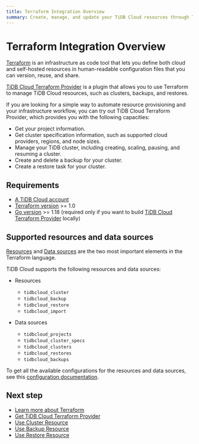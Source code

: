 ```yaml
---
title: Terraform Integration Overview
summary: Create, manage, and update your TiDB Cloud resources through Terraform.
---
```


# Terraform Integration Overview

[Terraform](https://www.terraform.io/) is an infrastructure as code tool that lets you define both cloud and self-hosted resources in human-readable configuration files that you can version, reuse, and share.

[TiDB Cloud Terraform Provider](https://registry.terraform.io/providers/tidbcloud/tidbcloud) is a plugin that allows you to use Terraform to manage TiDB Cloud resources, such as clusters, backups, and restores.

If you are looking for a simple way to automate resource provisioning and your infrastructure workflow, you can try out TiDB Cloud Terraform Provider, which provides you with the following capacities:

- Get your project information.
- Get cluster specification information, such as supported cloud providers, regions, and node sizes.
- Manage your TiDB cluster, including creating, scaling, pausing, and resuming a cluster.
- Create and delete a backup for your cluster.
- Create a restore task for your cluster.

## Requirements

- [A TiDB Cloud account](https://tidbcloud.com/free-trial)
- [Terraform version](https://www.terraform.io/downloads.html) >= 1.0
- [Go version](https://golang.org/doc/install) >= 1.18 (required only if you want to build [TiDB Cloud Terraform Provider](https://github.com/tidbcloud/terraform-provider-tidbcloud) locally)

## Supported resources and data sources

[Resources](https://www.terraform.io/language/resources) and [Data sources](https://www.terraform.io/language/data-sources) are the two most important elements in the Terraform language.

TiDB Cloud supports the following resources and data sources:

- Resources

    - `tidbcloud_cluster`
    - `tidbcloud_backup`
    - `tidbcloud_restore`
    - `tidbcloud_import`

- Data sources

    - `tidbcloud_projects`
    - `tidbcloud_cluster_specs`
    - `tidbcloud_clusters`
    - `tidbcloud_restores`
    - `tidbcloud_backups`

To get all the available configurations for the resources and data sources, see this [configuration documentation](https://registry.terraform.io/providers/tidbcloud/tidbcloud/latest/docs).

## Next step

- [Learn more about Terraform](https://www.terraform.io/docs)
- [Get TiDB Cloud Terraform Provider](/tidb-cloud/terraform-get-tidbcloud-provider.md)
- [Use Cluster Resource](/tidb-cloud/terraform-use-cluster-resource.md)
- [Use Backup Resource](/tidb-cloud/terraform-use-backup-resource.md)
- [Use Restore Resource](/tidb-cloud/terraform-use-restore-resource.md)